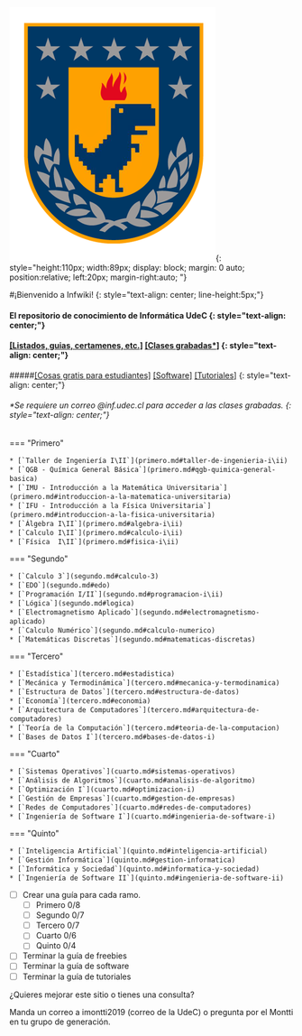 ![[^1]](img/udeconline.png){: style="height:110px; width:89px; display: block; margin: 0 auto; position:relative; left:20px; margin-right:auto; "}
 
#¡Bienvenido a Infwiki! {: style="text-align: center; line-height:5px;"}

#### El repositorio de conocimiento de Informática UdeC {: style="text-align: center;"}

#### [[Listados, guias, certamenes, etc.]](https://mega.nz/folder/kMozkSoS#kuNs79JP887hY8ZWc_u2-g)  [[Clases grabadas\*]](https://drive.google.com/drive/folders/1JCtStVdgV3FkQl5ED0d42b2X6wVfsWcs?usp=sharing) {: style="text-align: center;"}

#####[[Cosas gratis para estudiantes]](freebies.md) [[Software]](software.md) [[Tutoriales]](tutoriales.md) {: style="text-align: center;"}
    
###### \*Se requiere un correo @inf.udec.cl para acceder a las clases grabadas. {: style="text-align: center;"}


=== "Primero"

    * [`Taller de Ingeniería I\II`](primero.md#taller-de-ingenieria-i\ii)
    * [`QGB - Química General Básica`](primero.md#qgb-quimica-general-basica)
    * [`IMU - Introducción a la Matemática Universitaria`](primero.md#introduccion-a-la-matematica-universitaria) 
    * [`IFU - Introducción a la Física Universitaria`](primero.md#introduccion-a-la-fisica-universitaria) 
    * [`Álgebra I\II`](primero.md#algebra-i\ii)
    * [`Calculo I\II`](primero.md#calculo-i\ii)
    * [`Física  I\II`](primero.md#fisica-i\ii)

=== "Segundo"

    * [`Calculo 3`](segundo.md#calculo-3)
    * [`EDO`](segundo.md#edo)
    * [`Programación I/II`](segundo.md#programacion-i\ii)
    * [`Lógica`](segundo.md#logica) 
    * [`Electromagnetismo Aplicado`](segundo.md#electromagnetismo-aplicado) 
    * [`Calculo Numérico`](segundo.md#calculo-numerico)
    * [`Matemáticas Discretas`](segundo.md#matematicas-discretas)

=== "Tercero"

    * [`Estadística`](tercero.md#estadistica)
    * [`Mecánica y Termodinámica`](tercero.md#mecanica-y-termodinamica) 
    * [`Estructura de Datos`](tercero.md#estructura-de-datos) 
    * [`Economía`](tercero.md#economia) 
    * [`Arquitectura de Computadores`](tercero.md#arquitectura-de-computadores)  
    * [`Teoría de la Computación`](tercero.md#teoria-de-la-computacion) 
    * [`Bases de Datos I`](tercero.md#bases-de-datos-i) 

=== "Cuarto"

    * [`Sistemas Operativos`](cuarto.md#sistemas-operativos) 
    * [`Análisis de Algoritmos`](cuarto.md#analisis-de-algoritmo) 
    * [`Optimización I`](cuarto.md#optimizacion-i) 
    * [`Gestión de Empresas`](cuarto.md#gestion-de-empresas) 
    * [`Redes de Computadores`](cuarto.md#redes-de-computadores) 
    * [`Ingeniería de Software I`](cuarto.md#ingenieria-de-software-i) 

=== "Quinto"

    * [`Inteligencia Artificial`](quinto.md#inteligencia-artificial) 
    * [`Gestión Informática`](quinto.md#gestion-informatica) 
    * [`Informática y Sociedad`](quinto.md#informatica-y-sociedad) 
    * [`Ingeniería de Software II`](quinto.md#ingenieria-de-software-ii) 


* [ ] Crear una guía para cada ramo. 
    * [ ] Primero 0/8
    * [ ] Segundo 0/7
    * [ ] Tercero 0/7
    * [ ] Cuarto 0/6
    * [ ] Quinto 0/4
* [ ] Terminar la guía de freebies
* [ ] Terminar la guía de software 
* [ ] Terminar la guía de tutoriales 

¿Quieres mejorar este sitio o tienes una consulta? 

Manda un correo a imontti2019 (correo de la UdeC) o pregunta por el Montti en tu grupo de generación.


[^1]: Logo UdeC online @conocats.
